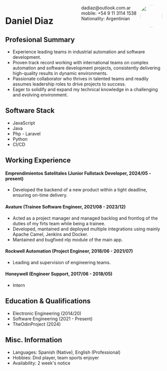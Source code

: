 <img style="float:right;border-radius:50%;width:70px;padding:6px" src="avatar-man.jpg" />

<span style="float:right;padding:6px"> 
  dadiaz@outlook.com.ar <br> mobile: +54 9 11 3114 1538 <br> Nationality: Argentinian
</span>

# Daniel Diaz  

## Profesional Summary

* Experience leading teams in industrial automation and software development.
* Proven track record working with international teams on complex automation and software development projects, consistently delivering high-quality results in dynamic environments.
* Passionate collaborator who thrives in talented teams and readily assumes leadership roles to drive projects to success.
* Eager to solidify and expand my technical knowledge in a challenging and evolving environment.

## Software Stack
* JavaScript
* Java
* Php - Laravel
* Python
* CI/CD

## Working Experience

#### Emprendimientos Satelitales (Junior Fullstack Developer, 2024/05 - present) 

* Developed the backend of a new product within a tight deadline, ensuring on-time delivery.

#### Avature (Trainee Software Engineer, 2021/08 - 2023/12) 

* Acted as a project manager and managed backlog and frontlog of the duties of my firts team while being a trainee.
* Developed, mantained and deployed multiple integrations using mainly Apache Camel, Jenkins and Docker.
* Mantained and bugfixed nlp module of the main app.

#### Rockwell Automation (Project Engineer, 2018/06 - 2021/07)

* Leading and supervision of engineering teams.

#### Honeywell (Engineer Support, 2017/06 - 2018/05)

* Intern

## Education & Qualifications

* Electronic Engineering (2014/20)
* Software Engineering (2021 - Present)
* TheOdinProject (2024)

## Misc. Information

* Languages: Spanish (Native), English (Professional)
* Hobbies: Dnd player, team sports enjoyer
* Availability: 2 week's notice

